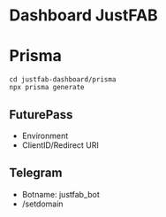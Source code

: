 # Dashboard JustFAB

# Prisma
```
cd justfab-dashboard/prisma
npx prisma generate
```

## FuturePass
- Environment
- ClientID/Redirect URI

## Telegram
- Botname: justfab_bot
- /setdomain